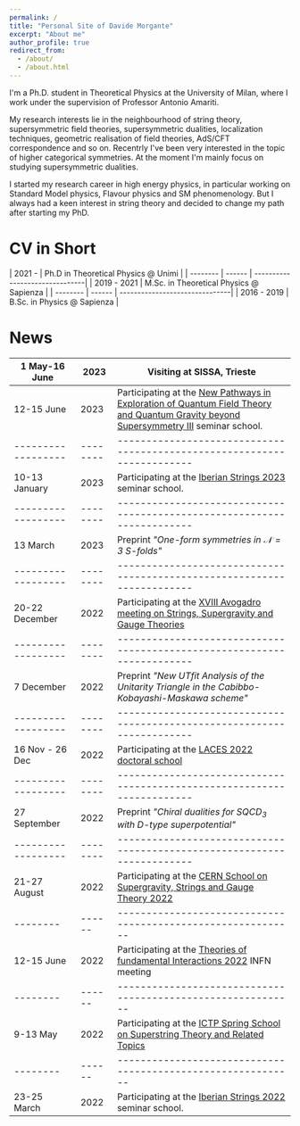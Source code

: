 ```yaml
---
permalink: /
title: "Personal Site of Davide Morgante"
excerpt: "About me"
author_profile: true
redirect_from:
  - /about/
  - /about.html
---
```


I'm a Ph.D. student in Theoretical Physics at the University of Milan, where I work under the supervision of Professor Antonio Amariti.

My research interests lie in the neighbourhood of string theory, supersymmetric field theories, supersymmetric dualities, localization techniques, geometric realisation of field theories, AdS/CFT correspondence and so on. Recentrly I've been very interested in the topic of higher categorical symmetries.
At the moment I'm mainly focus on studying supersymmetric dualities.

I started my research career in high energy physics, in particular working on Standard Model physics, Flavour physics and SM phenomenology. But I always had a keen interest in string theory and decided to change my path after starting my PhD.

CV in Short
=========

| 2021 -    | Ph.D in Theoretical Physics @ Unimi     |
| --------  | ------ | -------------------------------|
| 2019 - 2021 | M.Sc. in Theoretical Physics @ Sapienza |
| --------  | ------ | -------------------------------|
| 2016 - 2019 | B.Sc. in Physics @ Sapienza           |

News
=========
| 1 May-16 June     | 2023   | Visiting at SISSA, Trieste |
|------------------|--------|-----------------------------------------------------------------------|
| 12-15 June     | 2023   | Participating at the [New Pathways in Exploration of Quantum Field Theory and Quantum Gravity beyond Supersymmetry III](https://indico.ictp.it/event/10193) seminar school. |
|------------------|--------|-----------------------------------------------------------------------|
| 10-13 January     | 2023   | Participating at the [Iberian Strings 2023](https://indico.cern.ch/event/1186409/) seminar school. |
|------------------|--------|-----------------------------------------------------------------------|
| 13 March     | 2023   | Preprint *"One-form symmetries in $\mathcal{N}=3$ $S$-folds"*  |
|------------------|--------|-----------------------------------------------------------------------|
| 20-22 December     | 2022   | Participating at the [XVIII Avogadro meeting on Strings, Supergravity and Gauge Theories](https://agenda.infn.it/event/32934/) |
|------------------|--------|-----------------------------------------------------------------------|
| 7 December     | 2022   | Preprint *"New UTfit Analysis of the Unitarity Triangle in the Cabibbo-Kobayashi-Maskawa scheme"* |
|------------------|--------|-----------------------------------------------------------------------|
| 16 Nov - 26 Dec     | 2022   | Participating at the [LACES 2022 doctoral school](https://www.ggi.infn.it/laces/LACES22/index22.html) |
|------------------|--------|-----------------------------------------------------------------------|
| 27 September     | 2022   | Preprint *"Chiral dualities for SQCD$_{3}$ with D-type superpotential"* |
|------------------|--------|-----------------------------------------------------------------------|
| 21-27 August     | 2022   | Participating at the [CERN School on Supergravity, Strings and Gauge Theory 2022](https://indico.cern.ch/event/1092089/)                         |
| --------     | ------ | ------------------------------------------------------------ |
| 12-15 June     | 2022   | Participating at the [Theories of fundamental Interactions 2022](https://agenda.infn.it/event/29115/timetable/#20220614) INFN meeting                        |
| --------     | ------ | ------------------------------------------------------------ |
| 9-13 May     | 2022   | Participating at the [ICTP Spring School on Superstring Theory and Related Topics](https://indico.ictp.it/event/9784/overview)                          |
| --------     | ------ | ------------------------------------------------------------ |
| 23-25 March | 2022  | Participating at the [Iberian Strings 2022](https://www.unioviedo.es/hepth/activities/Iberian22/home.html) seminar school.                         |
